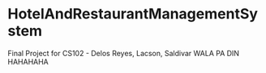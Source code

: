 # HotelAndRestaurantManagementSystem
Final Project for CS102 - Delos Reyes, Lacson, Saldivar
 WALA PA DIN HAHAHAHA
